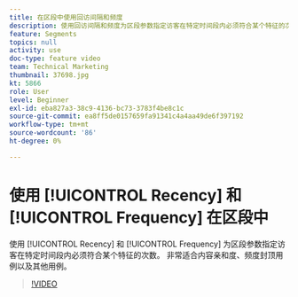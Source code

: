 ```yaml
---
title: 在区段中使用回访间隔和频度
description: 使用回访间隔和频度为区段参数指定访客在特定时间段内必须符合某个特征的次数。 非常适合内容亲和度、频度封顶用例以及其他用例。
feature: Segments
topics: null
activity: use
doc-type: feature video
team: Technical Marketing
thumbnail: 37698.jpg
kt: 5866
role: User
level: Beginner
exl-id: eba827a3-38c9-4136-bc73-3783f4be8c1c
source-git-commit: ea8ff5de0157659fa91341c4a4aa49de6f397192
workflow-type: tm+mt
source-wordcount: '86'
ht-degree: 0%

---
```


# 使用 [!UICONTROL Recency] 和 [!UICONTROL Frequency] 在区段中

使用 [!UICONTROL Recency] 和 [!UICONTROL Frequency] 为区段参数指定访客在特定时间段内必须符合某个特征的次数。 非常适合内容亲和度、频度封顶用例以及其他用例。

>[!VIDEO](https://video.tv.adobe.com/v/37698/?quality=12&learn=on)
